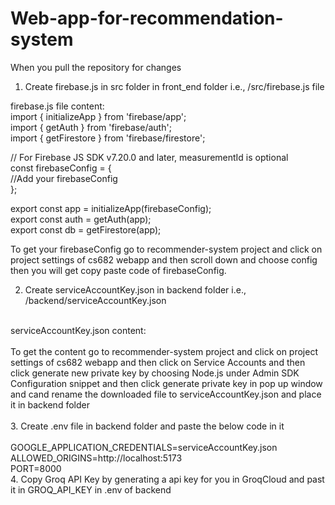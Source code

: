 # Web-app-for-recommendation-system

When you pull the repository for changes <br>

1. Create firebase.js in src folder in front_end folder i.e., /src/firebase.js file  <br>

firebase.js file content:  <br>
import { initializeApp } from 'firebase/app';  <br>
import { getAuth } from 'firebase/auth';  <br>
import { getFirestore } from 'firebase/firestore'; <br>

// For Firebase JS SDK v7.20.0 and later, measurementId is optional <br>
const firebaseConfig = { <br>
    //Add your firebaseConfig <br>
  }; <br>

  export const app = initializeApp(firebaseConfig); <br>
export const auth = getAuth(app); <br>
export const db = getFirestore(app); <br>

To get your firebaseConfig go to recommender-system project and click on project settings of cs682 webapp and then scroll down and choose config then you will get copy paste code of firebaseConfig. <br>

2. Create serviceAccountKey.json in backend folder i.e., /backend/serviceAccountKey.json <br>
<br>
serviceAccountKey.json content: <br>
<br>
 To get the content go to recommender-system project and click on project settings of cs682 webapp and then click on Service Accounts and then click generate new private key by choosing Node.js under Admin SDK Configuration snippet and then click generate private key in pop up window and cand rename the downloaded file to serviceAccountKey.json and place it in backend folder  <br>
<br>
3. Create .env file in backend folder and paste the below code in it <br>
<br>
GOOGLE_APPLICATION_CREDENTIALS=serviceAccountKey.json <br>
ALLOWED_ORIGINS=http://localhost:5173 <br>
PORT=8000 <br>
4. Copy Groq API Key by generating a api key for you in GroqCloud and past it in GROQ_API_KEY in .env of backend
